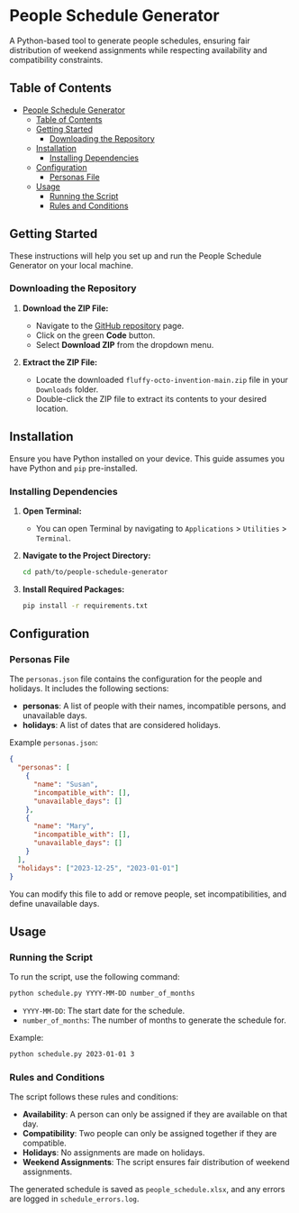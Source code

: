 # People Schedule Generator

A Python-based tool to generate people schedules, ensuring fair distribution of weekend assignments while respecting availability and compatibility constraints.

## Table of Contents

- [People Schedule Generator](#people-schedule-generator)
  - [Table of Contents](#table-of-contents)
  - [Getting Started](#getting-started)
    - [Downloading the Repository](#downloading-the-repository)
  - [Installation](#installation)
    - [Installing Dependencies](#installing-dependencies)
  - [Configuration](#configuration)
    - [Personas File](#personas-file)
  - [Usage](#usage)
    - [Running the Script](#running-the-script)
    - [Rules and Conditions](#rules-and-conditions)

## Getting Started

These instructions will help you set up and run the People Schedule Generator on your local machine.

### Downloading the Repository

1. **Download the ZIP File:**

   - Navigate to the [GitHub repository](https://github.com/MartinStokholm/fluffy-octo-invention) page.
   - Click on the green **Code** button.
   - Select **Download ZIP** from the dropdown menu.

2. **Extract the ZIP File:**

   - Locate the downloaded `fluffy-octo-invention-main.zip` file in your `Downloads` folder.
   - Double-click the ZIP file to extract its contents to your desired location.

## Installation

Ensure you have Python installed on your device. This guide assumes you have Python and `pip` pre-installed.

### Installing Dependencies

1. **Open Terminal:**

   - You can open Terminal by navigating to `Applications` > `Utilities` > `Terminal`.

2. **Navigate to the Project Directory:**

   ```bash
   cd path/to/people-schedule-generator
   ```

3. **Install Required Packages:**

   ```bash
   pip install -r requirements.txt
   ```

## Configuration

### Personas File

The `personas.json` file contains the configuration for the people and holidays. It includes the following sections:

- **personas**: A list of people with their names, incompatible persons, and unavailable days.
- **holidays**: A list of dates that are considered holidays.

Example `personas.json`:

```json
{
  "personas": [
    {
      "name": "Susan",
      "incompatible_with": [],
      "unavailable_days": []
    },
    {
      "name": "Mary",
      "incompatible_with": [],
      "unavailable_days": []
    }
  ],
  "holidays": ["2023-12-25", "2023-01-01"]
}
```

You can modify this file to add or remove people, set incompatibilities, and define unavailable days.

## Usage

### Running the Script

To run the script, use the following command:

```bash
python schedule.py YYYY-MM-DD number_of_months
```

- `YYYY-MM-DD`: The start date for the schedule.
- `number_of_months`: The number of months to generate the schedule for.

Example:

```bash
python schedule.py 2023-01-01 3
```

### Rules and Conditions

The script follows these rules and conditions:

- **Availability**: A person can only be assigned if they are available on that day.
- **Compatibility**: Two people can only be assigned together if they are compatible.
- **Holidays**: No assignments are made on holidays.
- **Weekend Assignments**: The script ensures fair distribution of weekend assignments.

The generated schedule is saved as `people_schedule.xlsx`, and any errors are logged in `schedule_errors.log`.
